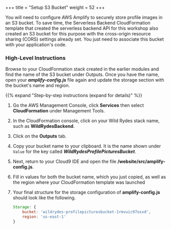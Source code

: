 +++
title = "Setup S3 Bucket"
weight = 52
+++

You will need to configure AWS Amplify to securely store profile images in an S3 bucket. To save time, the Serverless Backend CloudFormation template that created the serverless backend API for this workshop also created an S3 bucket for this purpose with the cross-origin resource sharing (CORS) settings already set. You just need to associate this bucket with your application's code.

### High-Level Instructions

Browse to your CloudFormation stack created in the earlier modules and find the name of the S3 bucket under Outputs. Once you have the name, open your ***amplify-config.js*** file again and update the storage section with the bucket's name and region.

{{% expand "Step-by-step instructions (expand for details)" %}}

1. Go the AWS Management Console, click **Services** then select **CloudFormation** under Management Tools.

1. In the CloudFormation console, click on your Wild Rydes stack name, such as **WildRydesBackend**.

1. Click on the **Outputs** tab.

1. Copy your bucket name to your clipboard. It is the name shown under `Value` for the key called ***WildRydesProfilePicturesBucket***.

1. Next, return to your Cloud9 IDE and open the file **/website/src/amplify-config.js**.

1. Fill in values for both the bucket name, which you just copied, as well as the region where your CloudFormation template was launched

1. Your final structure for the storage configuration of **amplify-config.js** should look like the following.

    ```javascript
    Storage: {
        bucket: 'wildrydes-profilepicturesbucket-1rmvuic97osxd',
        region: 'us-east-1'
    }
    ```
